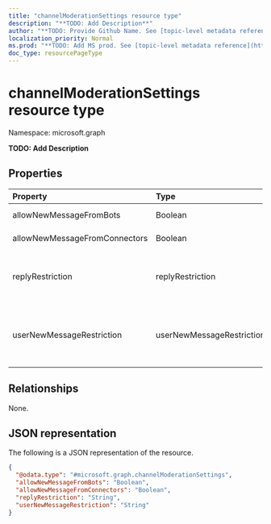 ```yaml
---
title: "channelModerationSettings resource type"
description: "**TODO: Add Description**"
author: "**TODO: Provide Github Name. See [topic-level metadata reference](https://msgo.azurewebsites.net/add/document/guidelines/metadata.html#topic-level-metadata)**"
localization_priority: Normal
ms.prod: "**TODO: Add MS prod. See [topic-level metadata reference](https://msgo.azurewebsites.net/add/document/guidelines/metadata.html#topic-level-metadata)**"
doc_type: resourcePageType
---
```


# channelModerationSettings resource type

Namespace: microsoft.graph



**TODO: Add Description**

## Properties
|Property|Type|Description|
|:---|:---|:---|
|allowNewMessageFromBots|Boolean|**TODO: Add Description**|
|allowNewMessageFromConnectors|Boolean|**TODO: Add Description**|
|replyRestriction|replyRestriction|**TODO: Add Description**. Possible values are: `everyone`, `authorAndModerators`, `unknownFutureValue`.|
|userNewMessageRestriction|userNewMessageRestriction|**TODO: Add Description**. Possible values are: `everyone`, `everyoneExceptGuests`, `moderators`, `unknownFutureValue`.|

## Relationships
None.

## JSON representation
The following is a JSON representation of the resource.
<!-- {
  "blockType": "resource",
  "@odata.type": "microsoft.graph.channelModerationSettings"
}
-->
``` json
{
  "@odata.type": "#microsoft.graph.channelModerationSettings",
  "allowNewMessageFromBots": "Boolean",
  "allowNewMessageFromConnectors": "Boolean",
  "replyRestriction": "String",
  "userNewMessageRestriction": "String"
}
```

